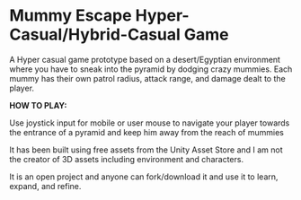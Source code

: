 # Mummy Escape Hyper-Casual/Hybrid-Casual Game

A Hyper casual game prototype based on a desert/Egyptian environment where you have to sneak into the pyramid by dodging crazy mummies. 
Each mummy has their own patrol radius, attack range, and damage dealt to the player. 

**HOW TO PLAY:**

Use joystick input for mobile or user mouse to navigate your player towards the entrance of a pyramid and keep him away from the reach of mummies

It has been built using free assets from the Unity Asset Store and I am not the creator of 3D assets including environment and characters. 

It is an open project and anyone can fork/download it and use it to learn, expand, and refine.
